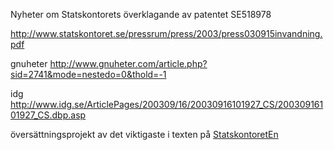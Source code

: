 Nyheter om Statskontorets överklagande av patentet SE518978

<http://www.statskontoret.se/pressrum/press/2003/press030915invandning.pdf>

gnuheter
<http://www.gnuheter.com/article.php?sid=2741&mode=nestedo=0&thold=-1>

idg
<http://www.idg.se/ArticlePages/200309/16/20030916101927_CS/20030916101927_CS.dbp.asp>

översättningsprojekt av det viktigaste i texten på
[StatskontoretEn](StatskontoretEn "wikilink")
